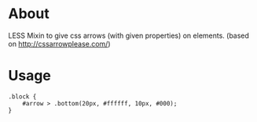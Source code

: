 About
=============
LESS Mixin to give css arrows (with given properties) on elements. (based on http://cssarrowplease.com/)

Usage
=============
    .block {
        #arrow > .bottom(20px, #ffffff, 10px, #000);
    }